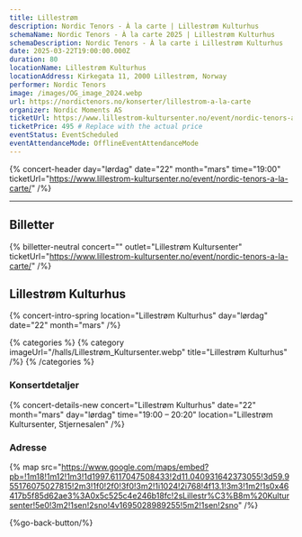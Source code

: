 ```yaml
---
title: Lillestrøm
description: Nordic Tenors - À la carte | Lillestrøm Kulturhus
schemaName: Nordic Tenors - À la carte 2025 | Lillestrøm Kulturhus
schemaDescription: Nordic Tenors - À la carte i Lillestrøm Kulturhus
date: 2025-03-22T19:00:00.000Z
duration: 80
locationName: Lillestrøm Kulturhus
locationAddress: Kirkegata 11, 2000 Lillestrøm, Norway
performer: Nordic Tenors
image: /images/OG_image_2024.webp
url: https://nordictenors.no/konserter/lillestrom-a-la-carte
organizer: Nordic Moments AS
ticketUrl: https://www.lillestrom-kultursenter.no/event/nordic-tenors-a-la-carte/
ticketPrice: 495 # Replace with the actual price
eventStatus: EventScheduled
eventAttendanceMode: OfflineEventAttendanceMode
---
```


{% concert-header day="lørdag" date="22" month="mars" time="19:00" ticketUrl="https://www.lillestrom-kultursenter.no/event/nordic-tenors-a-la-carte/" /%}

---

## Billetter

{% billetter-neutral concert="" outlet="Lillestrøm Kultursenter" ticketUrl="https://www.lillestrom-kultursenter.no/event/nordic-tenors-a-la-carte/" /%}

## Lillestrøm Kulturhus

{% concert-intro-spring location="Lillestrøm Kulturhus" day="lørdag" date="22" month="mars" /%}

{% categories %}
{% category imageUrl="/halls/Lillestrøm_Kultursenter.webp" title="Lillestrøm Kulturhus" /%}
{% /categories %}

### Konsertdetaljer

{% concert-details-new concert="Lillestrøm Kulturhus" date="22" month="mars" day="lørdag" time="19:00 – 20:20" location="Lillestrøm Kultursenter, Stjernesalen" /%}

### Adresse

{% map src="https://www.google.com/maps/embed?pb=!1m18!1m12!1m3!1d1997.6117047508433!2d11.040931642373055!3d59.955176075027815!2m3!1f0!2f0!3f0!3m2!1i1024!2i768!4f13.1!3m3!1m2!1s0x46417b5f85d62ae3%3A0x5c525c4e246b18fc!2sLillestr%C3%B8m%20Kultursenter!5e0!3m2!1sen!2sno!4v1695028989255!5m2!1sen!2sno" /%}

{%go-back-button/%}
